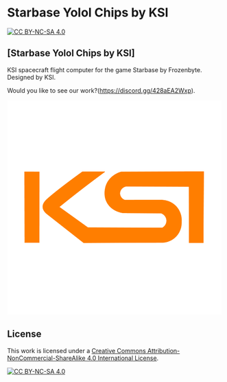 # Starbase Yolol Chips by KSI

[![CC BY-NC-SA 4.0][cc-by-nc-sa-shield]][cc-by-nc-sa]

## [Starbase Yolol Chips by KSI]

KSI spacecraft flight computer for the game Starbase by Frozenbyte. Designed by KSI.

Would you like to see our work?(https://discord.gg/428aEA2Wxp).

![KSI](https://github.com/Ken0b7/KSI-Library/blob/main/Ksi_logo_L.png)





## License

This work is licensed under a
[Creative Commons Attribution-NonCommercial-ShareAlike 4.0 International License][cc-by-nc-sa].

[![CC BY-NC-SA 4.0][cc-by-nc-sa-image]][cc-by-nc-sa]

[cc-by-nc-sa]: http://creativecommons.org/licenses/by-nc-sa/4.0/
[cc-by-nc-sa-image]: https://licensebuttons.net/l/by-nc-sa/4.0/88x31.png
[cc-by-nc-sa-shield]: https://img.shields.io/badge/License-CC%20BY--NC--SA%204.0-lightgrey.svg
